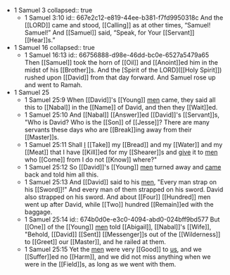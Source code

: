 - 1 Samuel 3
  collapsed:: true
	- 1 Samuel‬ ‭3‬:‭10‬
	  id:: 667e2c12-e819-44ee-b381-f7fd9950318c
	  And the [[LORD]] came and stood, [[Calling]] as at other times, “Samuel! Samuel!” And [[Samuel]] said, “Speak, for Your [[Servant]] [[Hear]]s.”
- 1 Samuel 16
  collapsed:: true
	- 1 Samuel 16:13
	  id:: 66756888-d98e-46dd-bc0e-6527a5479a65
	  Then [[Samuel]] took the horn of [[Oil]] and [[Anoint]]ed him in the midst of his [[Brother]]s. And the [Spirit of the LORD]([[Holy Spirit]]) rushed upon [[David]] from that day forward. And Samuel rose up and went to Ramah.
- 1 Samuel 25
	- 1 Samuel 25:9
	  When [[David]]'s [[Young]] [men]([[Man]]) came, they said all this to [[Nabal]] in the [[Name]] of David, and then they [[Wait]]ed.
	- 1 Samuel 25:10
	  And [[Nabal]] [[Answer]]ed [[David]]'s [[Servant]]s, "Who is David? Who is the [[Son]] of [[Jesse]]? There are many servants these days who are [[Break]]ing away from their [[Master]]s.
	- 1 Samuel 25:11
	  Shall [I]([[Nabal]]) [[Take]] my [[Bread]] and my [[Water]] and my [[Meat]] that I have [[Kill]]ed for my [[Shearer]]s and [give]([[Gift]]) it to [men]([[Man]]) who [[Come]] from I do not [[Know]] where?"
	- 1 Samuel 25:12
	  So [[David]]'s [[Young]] [men]([[Man]]) turned away and [came]([[Come]]) back and told him all this.
	- 1 Samuel 25:13
	  And [[David]] said to his [men]([[Man]]), "Every man strap on his [[Sword]]!" And every man of them strapped on his sword. David also strapped on his sword. And about [[Four]] [[Hundred]] men went up after David, while [[Two]] hundred [[Remain]]ed with the baggage.
	- 1 Samuel 25:14
	  id:: 674b0d0e-e3c0-4094-abd0-024bff9bd577
	  But [[One]] of the [[Young]] [men]([[Man]]) told [[Abigail]], [[Nabal]]'s [[Wife]], "Behold, [[David]] [[Sent]] [[Messenger]]s out of the [[Wilderness]] to [[Greet]] our [[Master]], and he railed at them.
	- 1 Samuel 25:15
	  Yet the [men]([[Man]]) were very [[Good]] to [us]([[Shearer]]), and we [[Suffer]]ed no [[Harm]], and we did not miss anything when we were in the [[Field]]s, as long as we went with them.